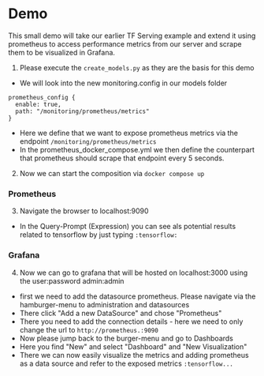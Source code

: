 # Demo

This small demo will take our earlier TF Serving example and extend it using prometheus to access performance metrics
from
our server and scrape them to be visualized in Grafana.

1. Please execute the `create_models.py` as they are the basis for this demo

- We will look into the new monitoring.config in our models folder

```config
prometheus_config {
  enable: true,
  path: "/monitoring/prometheus/metrics"
}
```

- Here we define that we want to expose prometheus metrics via the endpoint `/monitoring/prometheus/metrics`
- In the prometheus_docker_compose.yml we then define the counterpart that prometheus should scrape that endpoint every
  5 seconds.

2. Now we can start the composition via `docker compose up`

### Prometheus

3. Navigate the browser to localhost:9090

- In the Query-Prompt (Expression) you can see als potential results related to tensorflow by just typing `:tensorflow:`

### Grafana

4. Now we can go to grafana that will be hosted on localhost:3000 using the user:password admin:admin

- first we need to add the datasource prometheus. Please navigate via the hamburger-menu to administration and
  datasources
- There click "Add a new DataSource" and chose "Prometheus"
- There you need to add the connection details - here we need to only change the url to `http://prometheus.:9090`
- Now please jump back to the burger-menu and go to Dashboards
- Here you find "New" and select "Dashboard" and "New Visualization"
- There we can now easily visualize the metrics and adding prometheus as a data source and refer to the exposed
  metrics `:tensorflow...`